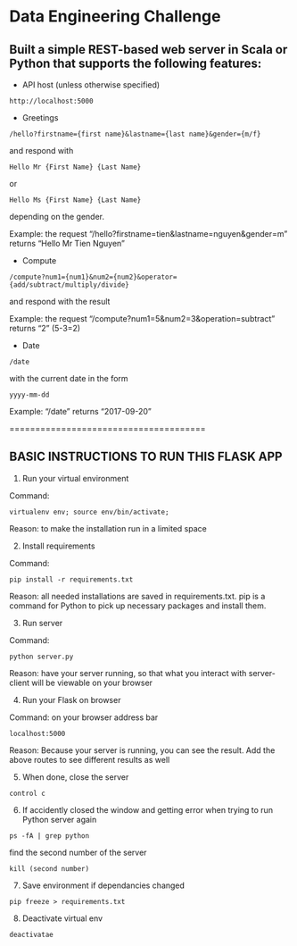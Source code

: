 # Data Engineering Challenge

## Built a simple REST-based web server in Scala or Python that supports the following features:

* API host (unless otherwise specified)

```
http://localhost:5000
```


* Greetings

```
/hello?firstname={first name}&lastname={last name}&gender={m/f}
```

and respond with

```
Hello Mr {First Name} {Last Name}
```

or

```
Hello Ms {First Name} {Last Name}
```

depending on the gender.

Example: the request “/hello?firstname=tien&lastname=nguyen&gender=m” returns “Hello Mr Tien Nguyen”



* Compute

```
/compute?num1={num1}&num2={num2}&operator={add/subtract/multiply/divide}
```

and respond with the result

Example: the request “/compute?num1=5&num2=3&operation=subtract” returns “2” (5-3=2)



* Date

```
/date
```

with the current date in the form 

```
yyyy-mm-dd
```

Example: “/date” returns “2017-09-20”


======================================



## BASIC INSTRUCTIONS TO RUN THIS FLASK APP

1. Run your virtual environment

Command:

```
virtualenv env; source env/bin/activate;
```

Reason: to make the installation run in a limited space

2. Install requirements

Command: 

```
pip install -r requirements.txt
```

Reason: all needed installations are saved in requirements.txt. pip is a command for Python to pick up necessary packages and install them.

3. Run server

Command:

```
python server.py
```

Reason: have your server running, so that what you interact with server-client will be viewable on your browser

4. Run your Flask on browser

Command: on your browser address bar

```
localhost:5000 
```

Reason: Because your server is running, you can see the result.
Add the above routes to see different results as well

5. When done, close the server

```
control c
```

6. If accidently closed the window and getting error when trying to run Python server again

```
ps -fA | grep python
```

find the second number of the server

```
kill (second number)
```

7. Save environment if dependancies changed

```
pip freeze > requirements.txt
```

8. Deactivate virtual env

```
deactivatae
```